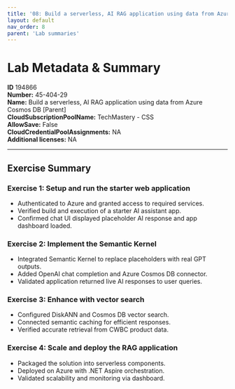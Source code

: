 ```yaml
---
title: '08: Build a serverless, AI RAG application using data from Azure Cosmos DB [Parent]'  
layout: default
nav_order: 8
parent: 'Lab summaries'
--- 
```


# Lab Metadata & Summary

**ID** 194866  
**Number:** 45-404-29  
**Name:** Build a serverless, AI RAG application using data from Azure Cosmos DB [Parent]  
**CloudSubscriptionPoolName:** TechMastery - CSS  
**AllowSave:** False  
**CloudCredentialPoolAssignments:** NA  
**Additional licenses:** NA  

---

## Exercise Summary

### Exercise 1: Setup and run the starter web application
- Authenticated to Azure and granted access to required services.  
- Verified build and execution of a starter AI assistant app.  
- Confirmed chat UI displayed placeholder AI response and app dashboard loaded.  

### Exercise 2: Implement the Semantic Kernel
- Integrated Semantic Kernel to replace placeholders with real GPT outputs.  
- Added OpenAI chat completion and Azure Cosmos DB connector.  
- Validated application returned live AI responses to user queries.  

### Exercise 3: Enhance with vector search
- Configured DiskANN and Cosmos DB vector search.  
- Connected semantic caching for efficient responses.  
- Verified accurate retrieval from CWBC product data.  

### Exercise 4: Scale and deploy the RAG application
- Packaged the solution into serverless components.  
- Deployed on Azure with .NET Aspire orchestration.  
- Validated scalability and monitoring via dashboard.